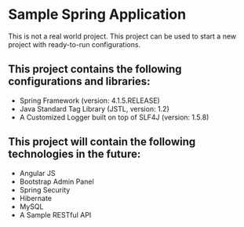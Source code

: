 Sample Spring Application
==================================================

This is not a real world project. This project can be used to start a new project with ready-to-run configurations.

## This project contains the following configurations and libraries:

- Spring Framework (version: 4.1.5.RELEASE)
- Java Standard Tag Library (JSTL, version: 1.2)
- A Customized Logger built on top of SLF4J (version: 1.5.8)

## This project will contain the following technologies in the future:

- Angular JS
- Bootstrap Admin Panel
- Spring Security
- Hibernate
- MySQL
- A Sample RESTful API